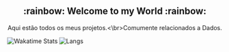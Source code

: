 <h2 align="center">:rainbow: Welcome to my World :rainbow:</h1>

<p align="center">Aqui estão todos os meus projetos.<\br>Comumente relacionados a Dados.</p>

![Wakatime Stats](https://github-readme-stats.vercel.app/api/wakatime?username=EdCKiq&theme=dark&layout=compact&langs_count=5)
![Langs](https://github-readme-stats.vercel.app/api/top-langs/?username=bdkiqdd&theme=dark&layout=compact)
